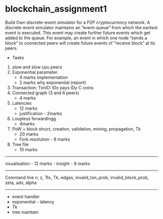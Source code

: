 # blockchain_assignment1
Build Own discrete-event simulator for a P2P cryptocurrency
network.
A discrete-event simulator maintains an ”event-queue” from which the earliest event is executed. This event may create further future events which get added to the queue. For example,
an event in which one node ”sends a block” to connected peers will create future events of ”receive block” at its peers.

- Tasks
1. slow and slow cpu peers
2. Exponential parameter
    - 4 marks implementation 
    - 2 marks why exponential (report)
3. Transaction: TxnID: IDx pays IDy C coins
4. Connected graph (3 and 6 peers)
    - 4 marks
5. Latencies
    - 12 marks
    - justification - 2marks
6. Loopless forwardingg
    - 4marks
7. PoW = block struct, creation, validation, mining, propagation, Tk
    - 20 marks
    - Fork resolution - 8 marks
8. Tree file
    - 10 marks

---
visualisation 
    - 12 marks
    - insight - 8 marks

---
Command line
n, z, Ttx, Tk, edges,  invalid_txn_prob, invalid_block_prob, zeta, adv, alpha

---
- event handler
- exponential  - latency
- Tk
- tree maintain
